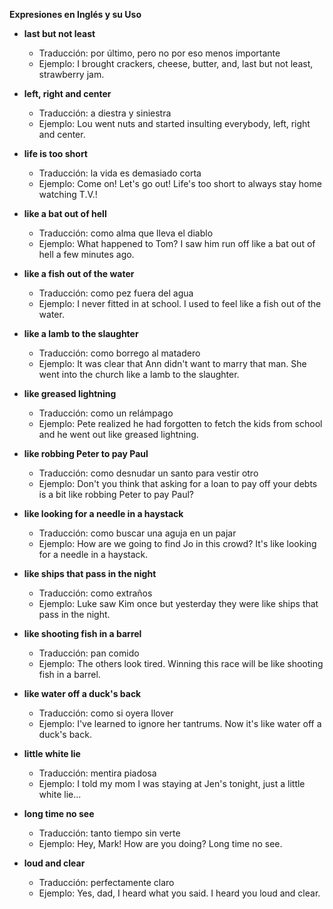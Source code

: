 

**Expresiones en Inglés y su Uso**

*   **last but not least**
    *   Traducción: por último, pero no por eso menos importante
    *   Ejemplo: I brought crackers, cheese, butter, and, last but not least, strawberry jam.

*   **left, right and center**
    *   Traducción: a diestra y siniestra
    *   Ejemplo: Lou went nuts and started insulting everybody, left, right and center.

*   **life is too short**
    *   Traducción: la vida es demasiado corta
    *   Ejemplo: Come on! Let's go out! Life's too short to always stay home watching T.V.!

*   **like a bat out of hell**
    *   Traducción: como alma que lleva el diablo
    *   Ejemplo: What happened to Tom? I saw him run off like a bat out of hell a few minutes ago.

*   **like a fish out of the water**
    *   Traducción: como pez fuera del agua
    *   Ejemplo: I never fitted in at school. I used to feel like a fish out of the water.

*   **like a lamb to the slaughter**
    *   Traducción: como borrego al matadero
    *   Ejemplo: It was clear that Ann didn't want to marry that man. She went into the church like a lamb to the slaughter.

*   **like greased lightning**
    *   Traducción: como un relámpago
    *   Ejemplo: Pete realized he had forgotten to fetch the kids from school and he went out like greased lightning.

*   **like robbing Peter to pay Paul**
    *   Traducción: como desnudar un santo para vestir otro
    *   Ejemplo: Don't you think that asking for a loan to pay off your debts is a bit like robbing Peter to pay Paul?

*   **like looking for a needle in a haystack**
    *   Traducción: como buscar una aguja en un pajar
    *   Ejemplo: How are we going to find Jo in this crowd? It's like looking for a needle in a haystack.

*   **like ships that pass in the night**
    *   Traducción: como extraños
    *   Ejemplo: Luke saw Kim once but yesterday they were like ships that pass in the night.

*   **like shooting fish in a barrel**
    *   Traducción: pan comido
    *   Ejemplo: The others look tired. Winning this race will be like shooting fish in a barrel.

*   **like water off a duck's back**
    *   Traducción: como si oyera llover
    *   Ejemplo: I've learned to ignore her tantrums. Now it's like water off a duck's back.

*   **little white lie**
    *   Traducción: mentira piadosa
    *   Ejemplo: I told my mom I was staying at Jen's tonight, just a little white lie...

*   **long time no see**
    *   Traducción: tanto tiempo sin verte
    *   Ejemplo: Hey, Mark! How are you doing? Long time no see.

*   **loud and clear**
    *   Traducción: perfectamente claro
    *   Ejemplo: Yes, dad, I heard what you said. I heard you loud and clear.
